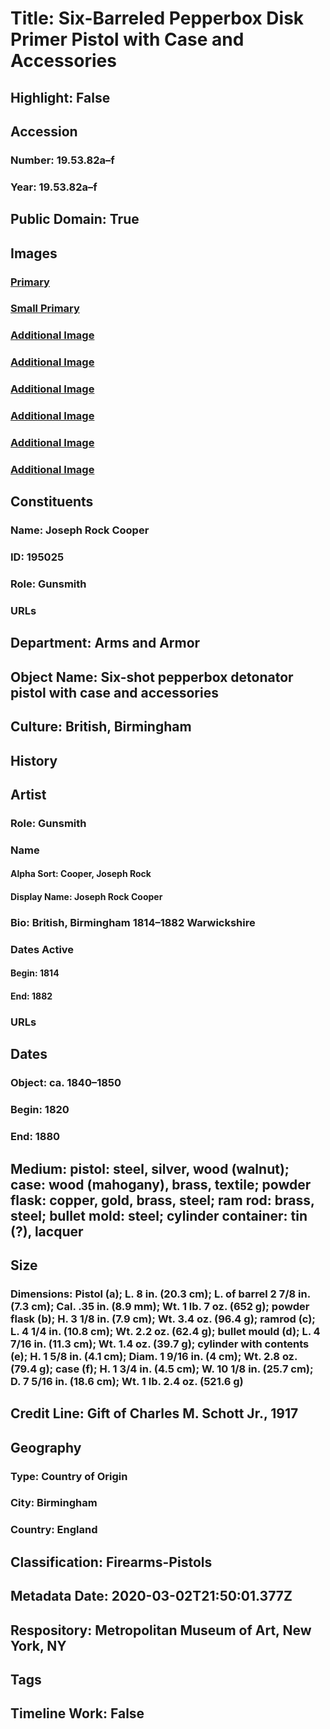 # Title: Six-Barreled Pepperbox Disk Primer Pistol with Case and Accessories
## Highlight: False
## Accession
### Number: 19.53.82a–f
### Year: 19.53.82a–f
## Public Domain: True
## Images
### [Primary](https://images.metmuseum.org/CRDImages/aa/original/LC-19_53_82a-007.jpg)
### [Small Primary](https://images.metmuseum.org/CRDImages/aa/web-large/LC-19_53_82a-007.jpg)
### [Additional Image](https://images.metmuseum.org/CRDImages/aa/original/LC-19_53_82a-008.jpg)
### [Additional Image](https://images.metmuseum.org/CRDImages/aa/original/LC-19_53_82a-009.jpg)
### [Additional Image](https://images.metmuseum.org/CRDImages/aa/original/LC-19_53_82a-011.jpg)
### [Additional Image](https://images.metmuseum.org/CRDImages/aa/original/LC-19_53_82-027.jpg)
### [Additional Image](https://images.metmuseum.org/CRDImages/aa/original/LC-19_53_82a-005.jpg)
### [Additional Image](https://images.metmuseum.org/CRDImages/aa/original/LC-19_53_82a-006.jpg)
## Constituents
### Name: Joseph Rock Cooper
### ID: 195025
### Role: Gunsmith
### URLs
## Department: Arms and Armor
## Object Name: Six-shot pepperbox detonator pistol with case and accessories
## Culture: British, Birmingham
## History
## Artist
### Role: Gunsmith
### Name
#### Alpha Sort: Cooper, Joseph Rock
#### Display Name: Joseph Rock Cooper
### Bio: British, Birmingham 1814–1882 Warwickshire
### Dates Active
#### Begin: 1814
#### End: 1882
### URLs
## Dates
### Object: ca. 1840–1850
### Begin: 1820
### End: 1880
## Medium: pistol: steel, silver, wood (walnut); case: wood (mahogany), brass, textile; powder flask: copper, gold, brass, steel; ram rod: brass, steel; bullet mold: steel; cylinder container: tin (?), lacquer
## Size
### Dimensions: Pistol (a); L. 8 in. (20.3 cm); L. of barrel 2 7/8 in. (7.3 cm); Cal. .35 in. (8.9 mm); Wt. 1 lb. 7 oz. (652 g); powder flask (b); H. 3 1/8 in. (7.9 cm); Wt. 3.4 oz. (96.4 g); ramrod (c); L. 4 1/4 in. (10.8 cm); Wt. 2.2 oz. (62.4 g); bullet mould (d); L. 4 7/16 in. (11.3 cm); Wt. 1.4 oz. (39.7 g); cylinder with contents (e); H. 1 5/8 in. (4.1 cm); Diam. 1 9/16 in. (4 cm); Wt. 2.8 oz. (79.4 g); case (f); H. 1 3/4 in. (4.5 cm); W. 10 1/8 in. (25.7 cm); D. 7 5/16 in. (18.6 cm); Wt. 1 lb. 2.4 oz. (521.6 g)
## Credit Line: Gift of Charles M. Schott Jr., 1917
## Geography
### Type: Country of Origin
### City: Birmingham
### Country: England
## Classification: Firearms-Pistols
## Metadata Date: 2020-03-02T21:50:01.377Z
## Respository: Metropolitan Museum of Art, New York, NY
## Tags
## Timeline Work: False